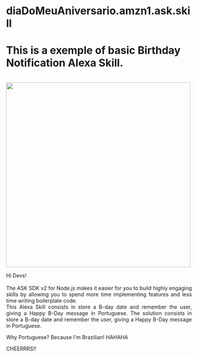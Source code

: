# diaDoMeuAniversario.amzn1.ask.skill


<h1> This is a exemple of basic Birthday Notification Alexa Skill.</h1><br>
<img align="justify" width="500" src="https://media.giphy.com/media/YaT2596iKOhnq/giphy.gif" /> <br>
<p align = 'justify'15px > Hi Devs!
<br><br>
The ASK SDK v2 for Node.js makes it easier for you to build highly engaging skills by allowing you to spend more time implementing features and less time writing boilerplate code.<br> This Alexa Skill consists in store a B-day date and remember the user, giving a Happy B-Day message in Portuguese.
The solution consists in store a B-day date and remember the user, giving a Happy B-Day message in Portuguese. <br>
  
Why Portuguese? Because I'm Brazilian! HAHAHA<br>

CHEERRRS!!</p>




